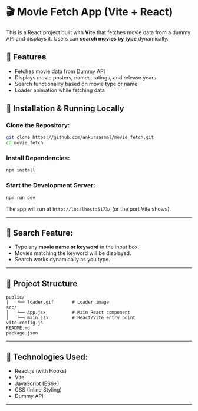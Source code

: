 

# 🎬 Movie Fetch App (Vite + React)

This is a React project built with **Vite** that fetches movie data from a dummy API and displays it. Users can **search movies by type** dynamically.

## 🚀 Features
- Fetches movie data from [Dummy API](https://dummyapi.online/api/movies)
- Displays movie posters, names, ratings, and release years
- Search functionality based on movie type or name
- Loader animation while fetching data

 
## 📂 Installation & Running Locally

### Clone the Repository:
```bash
git clone https://github.com/ankursasmal/movie_fetch.git
cd movie_fetch
```

### Install Dependencies:
```bash
npm install
```

### Start the Development Server:
```bash
npm run dev
```

The app will run at `http://localhost:5173/` (or the port Vite shows).

---

 
## 🔎 Search Feature:
- Type any **movie name or keyword** in the input box.
- Movies matching the keyword will be displayed.
- Search works dynamically as you type.

---

## 📄 Project Structure
```
public/
│   └── loader.gif       # Loader image
src/
│   └── App.jsx          # Main React component
│   └── main.jsx         # React/Vite entry point
vite.config.js
README.md
package.json
```

---

## 📜 Technologies Used:
- React.js (with Hooks)
- Vite
- JavaScript (ES6+)
- CSS (Inline Styling)
- Dummy API

---
 
